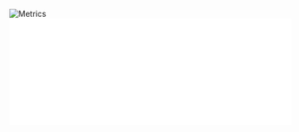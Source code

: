 ![Metrics](https://raw.githubusercontent.com/D7x8/D7x8/main/github-metrics.svg)
![icons](https://github.com/lowlighter/metrics/blob/examples/metrics.plugin.topics.icons.svg)

